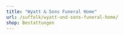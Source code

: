 ```yaml
---
title: "Wyatt & Sons Funeral Home"
url: /suffolk/wyatt-und-sons-funeral-home/
shop: Bestattungen
---
```

